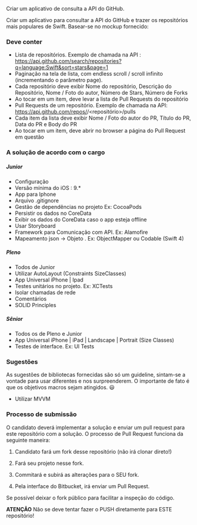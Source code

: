 Criar um aplicativo de consulta a API do GitHub.

Criar um aplicativo para consultar a API do GitHub e trazer os repositórios mais populares de Swift. Basear-se no mockup fornecido:

### Deve conter ###
-  Lista de repositórios. Exemplo de chamada na API : https://api.github.com/search/repositories?q=language:Swift&sort=stars&page=1    
- Paginação na tela de lista, com endless scroll / scroll infinito (incrementando o parâmetro page).    
- Cada repositório deve exibir Nome do repositório, Descrição do Repositório, Nome / Foto do autor, Número de Stars, Número de Forks
- Ao tocar em um item, deve levar a lista de Pull Requests do repositório
- Pull Requests de um repositório. Exemplo de chamada na API: https://api.github.com/repos/<criador>/<repositório>/pulls
-    Cada item da lista deve exibir Nome / Foto do autor do PR, Título do PR, Data do PR e Body do PR
-    Ao tocar em um item, deve abrir no browser a página do Pull Request em questão

### A solução de acordo com o cargo ###
##### Junior #####

- Configuração
- Versão mínima do iOS : 9.*
- App para Iphone
- Arquivo .gitignore
- Gestão de dependências no projeto Ex: CocoaPods
- Persistir os dados no CoreData
- Exibir os dados do CoreData caso o app esteja offline
- Usar Storyboard
- Framework para Comunicação com API. Ex: Alamofire
- Mapeamento json -> Objeto . Ex: ObjectMapper ou Codable (Swift 4)

##### Pleno #####
- Todos de Junior
- Utilizar AutoLayout (Constraints SizeClasses)
- App Universal iPhone | Ipad
- Testes unitários no projeto. Ex: XCTests
- Isolar chamadas de rede
- Comentários
- SOLID Principles

##### Sênior #####
- Todos os de Pleno e Junior
- App Universal iPhone | iPad | Landscape | Portrait (Size Classes)
- Testes de interface. Ex: UI Tests

### Sugestões ###
As sugestões de bibliotecas fornecidas são só um guideline, sintam-se a vontade para usar diferentes e nos surpreenderem. O importante de fato é que os objetivos macros sejam atingidos. :smiley:
- Utilizar MVVM

### Processo de submissão ###
O candidato deverá implementar a solução e enviar um pull request para este repositório com a solução.
O processo de Pull Request funciona da seguinte maneira:
1. Candidato fará um fork desse repositório (não irá clonar direto!)

2. Fará seu projeto nesse fork.

3. Commitará e subirá as alterações para o SEU fork.

4. Pela interface do Bitbucket, irá enviar um Pull Request.

Se possível deixar o fork público para facilitar a inspeção do código.

**ATENÇÃO**
Não se deve tentar fazer o PUSH diretamente para ESTE repositório!